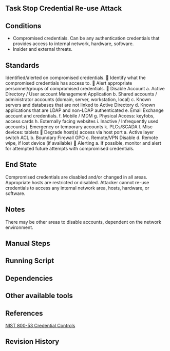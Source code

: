 ## Task Stop Credential Re-use Attack   


## Conditions  
* Compromised credentials. Can be any authentication credentials that provides access to internal network, hardware, software.  
* Insider and external threats.  


## Standards  
Identified/alerted on compromised credentials.  Identify what the compromised credentials has access to.  Alert appropriate personnel/groups of compromised credentials.  Disable Account a. Active Directory / User account Management Application b. Shared accounts / administrator accounts (domain, server, workstation, local) c. Known servers and databases that are not linked to Active Directory d. Known applications that are LDAP and non-LDAP authenticated e. Email Exchange account and credentials. f. Mobile / MDM g. Physical Access: keyfobs, access cards h. Externally facing websites i. Inactive / Infrequently used accounts j. Emergency or temporary accounts k. PLCs/SCADA l. Misc devices: tablets  Degrade host(s) access via host port a. Active layer switch ACL b. Boundary Firewall GPO c. Remote/VPN Disable d. Remote wipe, if lost device (if available)  Alerting a. If possible, monitor and alert for attempted future attempts with compromised credentials.  


## End State  
Compromised credentials are disabled and/or changed in all areas. Appropriate hosts are restricted or disabled. Attacker cannot re-use credentials to access any internal network area, hosts, hardware, or software.  


## Notes  
There may be other areas to disable accounts, dependent on the network environment.  


## Manual Steps  


## Running Script  


## Dependencies  


## Other available tools  


## References  
[NIST 800-53 Credential Controls](https://nvd.nist.gov/800-53/Rev4/control/AC-2)  


## Revision History  
